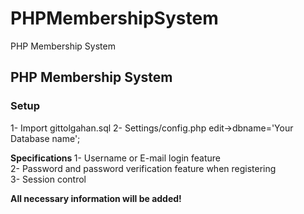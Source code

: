 # PHPMembershipSystem
PHP Membership System 

<h2> PHP Membership System </h2>
<h3> Setup </h3>
1- Import gittolgahan.sql
2- Settings/config.php edit->dbname='Your Database name';

<b>Specifications </b>
1- Username or E-mail login feature <br>
2- Password and password verification feature when registering <br>
3- Session control <br>


<b>All necessary information will be added! </b>


